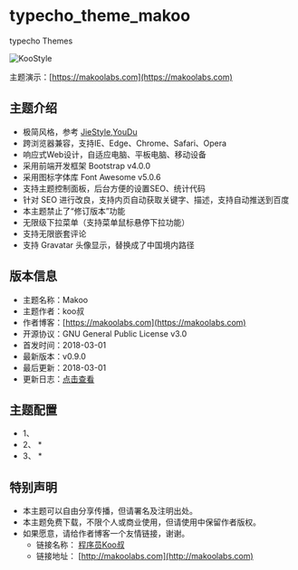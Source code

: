 # typecho_theme_makoo
typecho Themes

![KooStyle](https://makoolabs.com/usr/themes/makoo/snapshot.jpg)

主题演示：[https://makoolabs.com](https://makoolabs.com)

## 主题介绍
* 极简风格，参考 [JieStyle](https://github.com/Jarvis-Tang/JieStyle-Two),[YouDu](https://github.com/jrotty/typecho-yodu)
* 跨浏览器兼容，支持IE、Edge、Chrome、Safari、Opera
* 响应式Web设计，自适应电脑、平板电脑、移动设备
* 采用前端开发框架 Bootstrap v4.0.0
* 采用图标字体库 Font Awesome v5.0.6
* 支持主题控制面板，后台方便的设置SEO、统计代码
* 针对 SEO 进行改良，支持内页自动获取关键字、描述，支持自动推送到百度
* 本主题禁止了“修订版本”功能
* 无限级下拉菜单（支持菜单鼠标悬停下拉功能）
* 支持无限嵌套评论
* 支持 Gravatar 头像显示，替换成了中国境内路径

## 版本信息
* 主题名称：Makoo
* 主题作者：koo叔
* 作者博客：[https://makoolabs.com](https://makoolabs.com)
* 开源协议：GNU General Public License v3.0
* 首发时间：2018-03-01
* 最新版本：v0.9.0
* 最后更新：2018-03-01
* 更新日志：[点击查看](https://github.com/makoolabs/typecho_theme_makoo/blob/master/CHANGELOG.md)

## 主题配置
* 1、
* 2、
    *  
* 3、
    *  

## 特别声明
* 本主题可以自由分享传播，但请署名及注明出处。
* 本主题免费下载，不限个人或商业使用，但请使用中保留作者版权。
* 如果愿意，请给作者博客一个友情链接，谢谢。
    *  链接名称： [程序员Koo叔](http://makoolabs.com)
    *  链接地址： [http://makoolabs.com](http://makoolabs.com)
